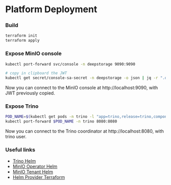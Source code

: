 # Platform Deployment

### Build
~~~sh
terraform init
terraform apply
~~~

### Expose MinIO console
~~~sh
kubectl port-forward svc/console -n deepstorage 9090:9090

# copy in clipboard the JWT
kubectl get secret/console-sa-secret -n deepstorage -o json | jq -r ".data.token" | base64 -d | xclip -selection clipboard
~~~
Now you can connect to the MinIO console at http://localhost:9090, with JWT previously copied.

### Expose Trino
~~~sh
POD_NAME=$(kubectl get pods -n trino -l "app=trino,release=trino,component=coordinator" -o name)
kubectl port-forward $POD_NAME -n trino 8080:8080
~~~
Now you can connect to the Trino coordinator at http://localhost:8080, with trino user.

### Useful links
- [Trino Helm](https://trino.io/docs/current/installation/kubernetes.html#creating-your-own-yaml)
- [MinIO Operator Helm](https://min.io/docs/minio/kubernetes/upstream/operations/install-deploy-manage/deploy-operator-helm.html)
- [MinIO Tenant Helm](https://min.io/docs/minio/kubernetes/openshift/operations/install-deploy-manage/deploy-minio-tenant-helm.html)
- [Helm Provider Terraform](https://registry.terraform.io/providers/hashicorp/helm/latest/docs)